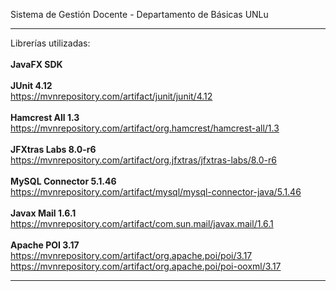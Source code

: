 Sistema de Gestión Docente - Departamento de Básicas UNLu

*******************************************************************************

Librerías utilizadas:
<br>
<br>
<b>JavaFX SDK</b>
<br>
<br>
<b>JUnit 4.12</b>
<br>
https://mvnrepository.com/artifact/junit/junit/4.12
<br>
<br>
<b>Hamcrest All 1.3</b>
<br>
https://mvnrepository.com/artifact/org.hamcrest/hamcrest-all/1.3
<br>
<br>
<b>JFXtras Labs 8.0-r6</b>
<br>
https://mvnrepository.com/artifact/org.jfxtras/jfxtras-labs/8.0-r6
<br>
<br>
<b>MySQL Connector 5.1.46</b>
<br>
https://mvnrepository.com/artifact/mysql/mysql-connector-java/5.1.46
<br>
<br>
<b>Javax Mail 1.6.1</b>
<br>
https://mvnrepository.com/artifact/com.sun.mail/javax.mail/1.6.1
<br>
<br>
<b>Apache POI 3.17</b>
<br>
https://mvnrepository.com/artifact/org.apache.poi/poi/3.17
<br>
https://mvnrepository.com/artifact/org.apache.poi/poi-ooxml/3.17

*******************************************************************************